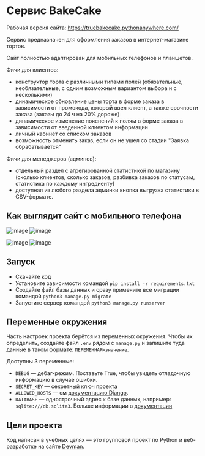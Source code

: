 # Сервис BakeCake

Рабочая версия сайта: https://truebakecake.pythonanywhere.com/

Сервис предназначен для оформления заказов в интернет-магазине тортов.

Сайт полностью адаптирован для мобильных телефонов и планшетов.

Фичи для клиентов:
- конструктор торта с различными типами полей (обязательные, необязательные, с одним возможным вариантом выбора и с несколькими)
- динамическое обновление цены торта в форме заказа в зависимости от промокода, который ввел клиент, а также срочности заказа (заказы до 24 ч на 20% дороже)
- динамическое изменение пояснений к полям в форме заказа в зависимости от введенной клиентом информации
- личный кабинет со списком заказов
- возможность отменить заказ, если он не ушел со стадии "Заявка обрабатывается"

Фичи для менеджеров (админов):
- отдельный раздел с агрегированной статистикой по магазину (сколько клиентов, сколько заказов, разбивка заказов по статусам, статистика по каждому ингредиенту)
- доступная из любого раздела админки кнопка выгрузка статистики в CSV-формате.

## Как выглядит сайт с мобильного телефона

![image](https://user-images.githubusercontent.com/60841011/140020528-c6d2378c-ef43-4e19-a14b-0619fffe9bdf.png) ![image](https://user-images.githubusercontent.com/60841011/140020650-50cf6b60-a88c-419a-8c4e-ab12b9dfca4d.png)

![image](https://user-images.githubusercontent.com/60841011/140022385-0f6d67a3-55e8-491d-9fc7-1d0a3bcc9e73.png) ![image](https://user-images.githubusercontent.com/60841011/140022546-e9a451c4-682c-4b09-b803-cc8f3a6738de.png)

## Запуск

- Скачайте код
- Установите зависимости командой `pip install -r requirements.txt`
- Создайте файл базы данных и сразу примените все миграции командой `python3 manage.py migrate`
- Запустите сервер командой `python3 manage.py runserver`

## Переменные окружения

Часть настроек проекта берётся из переменных окружения. Чтобы их определить, создайте файл `.env` рядом с `manage.py` и запишите туда данные в таком формате: `ПЕРЕМЕННАЯ=значение`.

Доступны 3 переменные:
- `DEBUG` — дебаг-режим. Поставьте True, чтобы увидеть отладочную информацию в случае ошибки.
- `SECRET_KEY` — секретный ключ проекта
- `ALLOWED_HOSTS` — см [документацию Django](https://docs.djangoproject.com/en/3.1/ref/settings/#allowed-hosts).
- `DATABASE` — однострочный адрес к базе данных, например: `sqlite:///db.sqlite3`. Больше информации в [документации](https://github.com/jacobian/dj-database-url)

## Цели проекта

Код написан в учебных целях — это групповой проект по Python и веб-разработке на сайте [Devman](https://dvmn.org).
